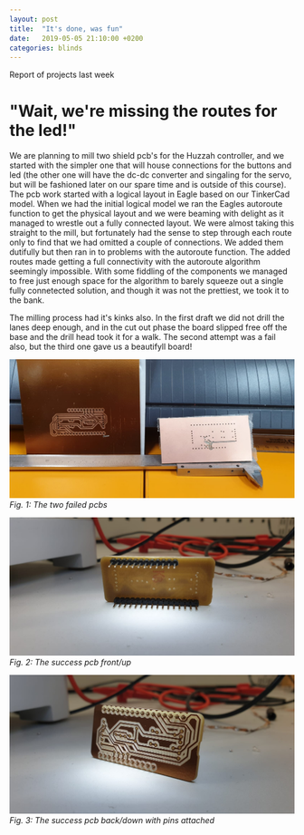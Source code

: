 ```yaml
---
layout: post
title:  "It's done, was fun"
date:   2019-05-05 21:10:00 +0200
categories: blinds
---
```

Report of projects last week

# "Wait, we're missing the routes for the led!"

We are planning to mill two shield pcb's for the Huzzah controller, and we started with the simpler one that will house connections for the buttons and led (the other one will have the dc-dc converter and singaling for the servo, but will be fashioned later on our spare time and is outside of this course). The pcb work started with a logical layout in Eagle based on our TinkerCad model. When we had the initial logical model we ran the Eagles autoroute function to get the physical layout and we were beaming with delight as it managed to wrestle out a fully connected layout. We were almost taking this straight to the mill, but fortunately had the sense to step through each route only to find that we had omitted a couple of connections. We added them dutifully but then ran in to problems with the autoroute function. The added routes made getting a full connectivity with the autoroute algorithm seemingly impossible. With some fiddling of the components we managed to free just enough space for the algorithm to barely squeeze out a single fully connetected solution, and though it was not the prettiest, we took it to the bank.

The milling process had it's kinks also. In the first draft we did not drill the lanes deep enough, and in the cut out phase the board slipped free off the base and the drill head took it for a walk. The second attempt was a fail also, but the third one gave us a beautifyll board!

![sunday-editions]
*Fig. 1: The two failed pcbs*

![success2]
*Fig. 2: The success pcb front/up*

![success1]
*Fig. 3: The success pcb back/down with pins attached*

[sunday-editions]: /assets/pcb/sunday_editions.jpg
[success1]: /assets/pcb/success1.jpg
[success2]: /assets/pcb/success2.jpg
[success3]: /assets/pcb/success_soldered.jpg
[success4]: /assets/pcb/success_attached.jpg
[success5]: /assets/pcb/success_formfactor_comparison.jpg
